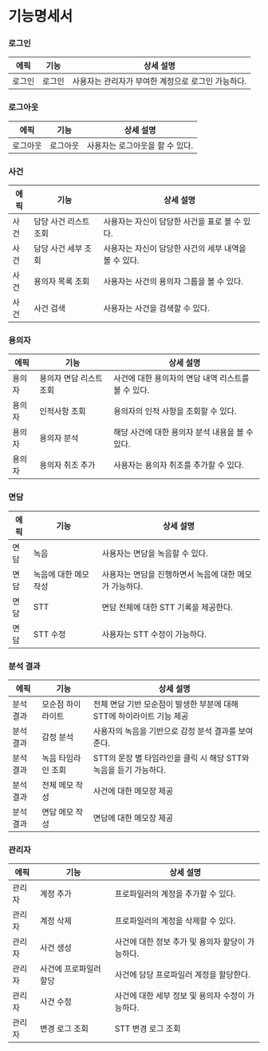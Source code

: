 # 기능명세서

### 로그인
| 에픽 | 기능 | 상세 설명 |
| --- | --- | --- |
|  로그인 | 로그인 | 사용자는 관리자가 부여한 계정으로 로그인 가능하다. |

### 로그아웃
| 에픽 | 기능 | 상세 설명 |
| --- | --- | --- |
| 로그아웃 | 로그아웃 | 사용자는 로그아웃을 할 수 있다. |

### 사건
| 에픽 | 기능 | 상세 설명 |
| --- | --- | --- |
| 사건 | 담당 사건 리스트 조회 | 사용자는 자신이 담당한 사건을 표로 볼 수 있다.  |
| 사건 | 담당 사건 세부 조회 | 사용자는 자신이 담당한 사건의 세부 내역을 볼 수 있다. |
| 사건 | 용의자 목록 조회 | 사용자는 사건의 용의자 그룹을 볼 수 있다. |
| 사건 | 사건 검색 | 사용자는 사건을 검색할 수 있다. |


### 용의자
| 에픽 | 기능 | 상세 설명 |
| --- | --- | --- |
| 용의자 | 용의자 면담 리스트 조회 | 사건에 대한 용의자의 면담 내역 리스트를 볼 수 있다. |
| 용의자 | 인적사항 조회 | 용의자의 인적 사항을 조회할 수 있다. |
| 용의자 | 용의자 분석 | 해당 사건에 대한 용의자 분석 내용을 볼 수 있다. |
| 용의자 | 용의자 취조 추가 | 사용자는 용의자 취조를 추가할 수 있다. |


### 면담
| 에픽 | 기능 | 상세 설명 |
| --- | --- | --- |
| 면담 | 녹음 | 사용자는 면담을 녹음할 수 있다. |
| 면담 | 녹음에 대한 메모 작성 | 사용자는 면담을 진행하면서 녹음에 대한 메모가 가능하다. |
| 면담 | STT | 면담 전체에 대한 STT 기록을 제공한다. |
| 면담 | STT 수정 | 사용자는 STT 수정이 가능하다. |


### 분석 결과
| 에픽 | 기능 | 상세 설명 |
| --- | --- | --- |
| 분석결과 | 모순점 하이라이트 | 전체 면담 기반 모순점이 발생한 부분에 대해 STT에 하이라이트 기능 제공 |
| 분석결과 | 감정 분석 | 사용자의 녹음을 기반으로 감정 분석 결과를 보여준다. |
| 분석결과 | 녹음 타임라인 조회 | STT의 문장 별 타임라인을 클릭 시 해당 STT와 녹음을 듣기 가능하다. |
| 분석결과 | 전체 메모 작성 | 사건에 대한 메모장 제공 |
| 분석결과 | 면담 메모 작성 | 면담에 대한 메모장 제공 |

### 관리자
| 에픽 | 기능 | 상세 설명 |
| --- | --- | --- |
| 관리자 | 계정 추가 | 프로파일러의 계정을 추가할 수 있다. |
| 관리자 | 계정 삭제 | 프로파일러의 계정을 삭제할 수 있다. |
| 관리자 | 사건 생성 | 사건에 대한 정보 추가 및 용의자 할당이 가능하다. |
| 관리자 | 사건에 프로파일러 할당 | 사건에 담당 프로파일러 계정을 할당한다. |
| 관리자 | 사건 수정 | 사건에 대한 세부 정보 및 용의자 수정이 가능하다. |
| 관리자 | 변경 로그 조회 | STT 변경 로그 조회 |